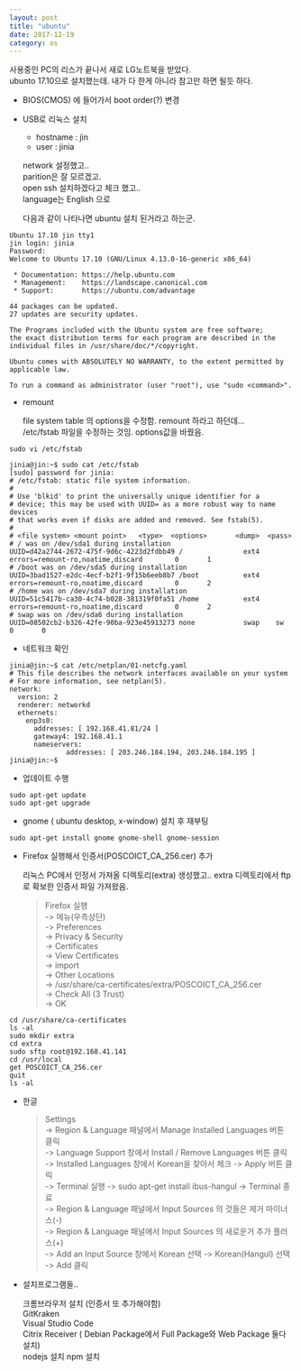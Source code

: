 ```yaml
---
layout: post
title: "ubuntu"
date: 2017-12-19
category: os
---
```


사용중인 PC의 리스가 끝나서 새로 LG노트북을 받았다.  
ubunto 17.10으로 설치했는데. 내가 다 한게 아니라 참고만 하면 될듯 하다. 

* BIOS(CMOS) 에 들어가서  boot order(?) 변경  

* USB로 리눅스 설치  

    - hostname : jin  
    - user : jinia 
    
    network 설정했고..  
    parition은 잘 모르겠고.  
    open ssh 설치하겠다고 체크 했고..   
    language는 English 으로 

    다음과 같이 나타나면 ubuntu 설치 된거라고 하는군.   

```
Ubuntu 17.10 jin tty1
jin login: jinia
Password:
Welcome to Ubuntu 17.10 (GNU/Linux 4.13.0-16-generic x86_64)

 * Documentation: https://help.ubuntu.com
 * Management:    https://landscape.canonical.com
 * Support:       https://ubuntu.com/advantage

44 packages can be updated.
27 updates are security updates.

The Programs included with the Ubuntu system are free software;
the exact distribution terms for each program are described in the 
individual files in /usr/share/doc/*/copyright.

Ubuntu comes with ABSOLUTELY NO WARRANTY, to the extent permitted by 
applicable law.

To run a command as administrator (user "root"), use "sudo <command>".
```   

* remount

    file system table 의 options을 수정함. remount 하라고 하던데...  
    /etc/fstab 파일을 수정하는 것임. options값을 바꿨음.  


```
sudo vi /etc/fstab
```

```
jinia@jin:~$ sudo cat /etc/fstab
[sudo] password for jinia: 
# /etc/fstab: static file system information.
#
# Use 'blkid' to print the universally unique identifier for a
# device; this may be used with UUID= as a more robust way to name devices
# that works even if disks are added and removed. See fstab(5).
#
# <file system> <mount point>   <type>  <options>       <dump>  <pass>
# / was on /dev/sda1 during installation
UUID=d42a2744-2672-475f-9d6c-4223d2fdbb49 /               ext4    errors=remount-ro,noatime,discard        0       1
# /boot was on /dev/sda5 during installation
UUID=3bad1527-e2dc-4ecf-b2f1-9f15b6eeb8b7 /boot           ext4    errors=remount-ro,noatime,discard        0       2
# /home was on /dev/sda7 during installation
UUID=51c5417b-ca30-4c74-b028-381319f0fa51 /home           ext4    errors=remount-ro,noatime,discard        0       2
# swap was on /dev/sda6 during installation
UUID=08502cb2-b326-42fe-90ba-923e45913273 none            swap    sw              0       0
```

* 네트워크 확인

```
jinia@jin:~$ cat /etc/netplan/01-netcfg.yaml 
# This file describes the network interfaces available on your system
# For more information, see netplan(5).
network:
  version: 2
  renderer: networkd
  ethernets:
    enp3s0:
      addresses: [ 192.168.41.81/24 ]
      gateway4: 192.168.41.1
      nameservers:
              addresses: [ 203.246.184.194, 203.246.184.195 ]
jinia@jin:~$ 
```

* 업데이트 수행  

```
sudo apt-get update
sudo apt-get upgrade
```

* gnome ( ubuntu desktop, x-window) 설치 후 재부팅  

```
sudo apt-get install gnome gnome-shell gnome-session
```

* Firefox 실행해서 인증서(POSCOICT_CA_256.cer) 추가  

    리눅스 PC에서 인정서 가져올 디렉토리(extra) 생성했고.. 
    extra 디렉토리에서 ftp로 확보한 인증서 파일 가져왔음. 

    >Firefox 실행  
    -> 메뉴(우측상단)  
    -> Preferences  
    -> Privacy & Security  
    -> Certificates  
    -> View Certificates  
    -> import  
    -> Other Locations  
    -> /usr/share/ca-certificates/extra/POSCOICT_CA_256.cer  
    -> Check All (3 Trust)  
    -> OK

```
cd /usr/share/ca-certificates
ls -al
sudo mkdir extra
cd extra
sudo sftp root@192.168.41.141
cd /usr/local
get POSCOICT_CA_256.cer
quit
ls -al
```



* 한글  

    >Settings  
    -> Region & Language 패널에서 Manage Installed Languages 버튼 클릭  
    -> Language Support 창에서 Install / Remove Languages 버튼 클릭  
    -> Installed Languages 창에서 Korean을 찾아서 체크 -> Apply 버튼 클릭  
    -> Terminal 실행 -> sudo apt-get install ibus-hangul -> Terminal 종료  
    -> Region & Language 패널에서 Input Sources 의 것들은 제거 마이너스(-)   
    -> Region & Language 패널에서 Input Sources 의 새로운거 추가 플러스(+)  
    -> Add an Input Source 창에서 Korean 선택 -> Korean(Hangul) 선택 -> Add 클릭  


*  설치프로그램들..  

    크롬브라우저 설치 (인증서 또 추가해야함)  
    GitKraken  
    Visual Studio Code  
    Citrix Receiver ( Debian Package에서 Full Package와 Web Package 둘다 설치)  
    nodejs 설치 
    npm 설치